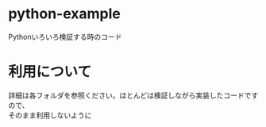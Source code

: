 # python-example
Pythonいろいろ検証する時のコード<br/>

# 利用について
詳細は各フォルダを参照ください。ほとんどは検証しながら実装したコードですので、<br/>
そのまま利用しないように
